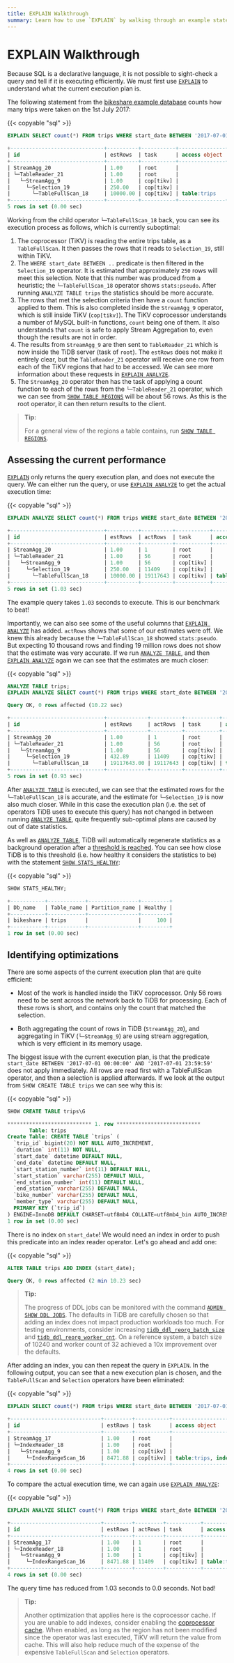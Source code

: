```yaml
---
title: EXPLAIN Walkthrough 
summary: Learn how to use `EXPLAIN` by walking through an example statement
---
```


# EXPLAIN Walkthrough

Because SQL is a declarative language, it is not possible to sight-check a query and tell if it is executing efficiently. We must first use [`EXPLAIN`](/sql-statements/sql-statement-explain.md) to understand what the current execution plan is.

The following statement from the [bikeshare example database](/import-example-data.md) counts how many trips were taken on the 1st July 2017:

{{< copyable "sql" >}}

```sql
EXPLAIN SELECT count(*) FROM trips WHERE start_date BETWEEN '2017-07-01 00:00:00' AND '2017-07-01 23:59:59';
```

```sql
+------------------------------+----------+-----------+---------------+------------------------------------------------------------------------------------------------------------------------+
| id                           | estRows  | task      | access object | operator info                                                                                                          |
+------------------------------+----------+-----------+---------------+------------------------------------------------------------------------------------------------------------------------+
| StreamAgg_20                 | 1.00     | root      |               | funcs:count(Column#13)->Column#11                                                                                      |
| └─TableReader_21             | 1.00     | root      |               | data:StreamAgg_9                                                                                                       |
|   └─StreamAgg_9              | 1.00     | cop[tikv] |               | funcs:count(1)->Column#13                                                                                              |
|     └─Selection_19           | 250.00   | cop[tikv] |               | ge(bikeshare.trips.start_date, 2017-07-01 00:00:00.000000), le(bikeshare.trips.start_date, 2017-07-01 23:59:59.000000) |
|       └─TableFullScan_18     | 10000.00 | cop[tikv] | table:trips   | keep order:false, stats:pseudo                                                                                         |
+------------------------------+----------+-----------+---------------+------------------------------------------------------------------------------------------------------------------------+
5 rows in set (0.00 sec)
```

Working from the child operator `└─TableFullScan_18` back, you can see its execution process as follows, which is currently suboptimal:

1. The coprocessor (TiKV) is reading the entire trips table, as a `TableFullScan`. It then passes the rows that it reads to `Selection_19`, still within TiKV.
2. The `WHERE start_date BETWEEN ..` predicate is then filtered in the `Selection_19` operator. It is estimated that approximately `250` rows will meet this selection. Note that this number was produced from a heuristic; the `└─TableFullScan_18` operator shows `stats:pseudo`. After running `ANALYZE TABLE trips` the statistics should be more accurate.
3. The rows that met the selection criteria then have a `count` function applied to them. This is also completed inside the `StreamAgg_9` operator, which is still inside TiKV (`cop[tikv]`). The TiKV coprocessor understands a number of MySQL built-in functions, `count` being one of them. It also understands that `count` is safe to apply Stream Aggregation to, even though the results are not in order.
4. The results from `StreamAgg_9` are then sent to `TableReader_21` which is now inside the TiDB server (task of `root`). The `estRows` does not make it entirely clear, but the `TableReader_21` operator will receive one row from each of the TiKV regions that had to be accessed. We can see more information about these requests in [`EXPLAIN ANALYZE`](/sql-statements/sql-statement-explain-analyze.md).
5. The `StreamAgg_20` operator then has the task of applying a count function to each of the rows from the `└─TableReader_21` operator, which we can see from [`SHOW TABLE REGIONS`](/sql-statements/sql-statement-show-table-regions.md) will be about 56 rows. As this is the root operator, it can then return results to the client.

> **Tip:**
> 
> For a general view of the regions a table contains, run [`SHOW TABLE REGIONS`](/sql-statements/sql-statement-show-table-regions.md). 

## Assessing the current performance

[`EXPLAIN`](/sql-statements/sql-statement-explain.md) only returns the query execution plan, and does not execute the query. We can either run the query, or use [`EXPLAIN ANALYZE`](/sql-statements/sql-statement-explain-analyze.md) to get the actual execution time:

{{< copyable "sql" >}}

```sql
EXPLAIN ANALYZE SELECT count(*) FROM trips WHERE start_date BETWEEN '2017-07-01 00:00:00' AND '2017-07-01 23:59:59';
```

```sql
+------------------------------+----------+----------+-----------+---------------+---------------------------------------------------------------------------------------------------------------------------------------------------------------------------------------------------------------------------------------------------+------------------------------------------------------------------------------------------------------------------------+-----------+------+
| id                           | estRows  | actRows  | task      | access object | execution info                                                                                                                                                                                                                                    | operator info                                                                                                          | memory    | disk |
+------------------------------+----------+----------+-----------+---------------+---------------------------------------------------------------------------------------------------------------------------------------------------------------------------------------------------------------------------------------------------+------------------------------------------------------------------------------------------------------------------------+-----------+------+
| StreamAgg_20                 | 1.00     | 1        | root      |               | time:1.031417203s, loops:2                                                                                                                                                                                                                        | funcs:count(Column#13)->Column#11                                                                                      | 632 Bytes | N/A  |
| └─TableReader_21             | 1.00     | 56       | root      |               | time:1.031408123s, loops:2, cop_task: {num: 56, max: 782.147269ms, min: 5.759953ms, avg: 252.005927ms, p95: 609.294603ms, max_proc_keys: 910371, p95_proc_keys: 704775, tot_proc: 11.524s, tot_wait: 580ms, rpc_num: 56, rpc_time: 14.111932641s} | data:StreamAgg_9                                                                                                       | 328 Bytes | N/A  |
|   └─StreamAgg_9              | 1.00     | 56       | cop[tikv] |               | proc max:640ms, min:8ms, p80:276ms, p95:480ms, iters:18695, tasks:56                                                                                                                                                                              | funcs:count(1)->Column#13                                                                                              | N/A       | N/A  |
|     └─Selection_19           | 250.00   | 11409    | cop[tikv] |               | proc max:640ms, min:8ms, p80:276ms, p95:476ms, iters:18695, tasks:56                                                                                                                                                                              | ge(bikeshare.trips.start_date, 2017-07-01 00:00:00.000000), le(bikeshare.trips.start_date, 2017-07-01 23:59:59.000000) | N/A       | N/A  |
|       └─TableFullScan_18     | 10000.00 | 19117643 | cop[tikv] | table:trips   | proc max:612ms, min:8ms, p80:248ms, p95:460ms, iters:18695, tasks:56                                                                                                                                                                              | keep order:false, stats:pseudo                                                                                         | N/A       | N/A  |
+------------------------------+----------+----------+-----------+---------------+---------------------------------------------------------------------------------------------------------------------------------------------------------------------------------------------------------------------------------------------------+------------------------------------------------------------------------------------------------------------------------+-----------+------+
5 rows in set (1.03 sec)
```

The example query takes `1.03` seconds to execute. This is our benchmark to beat!

Importantly, we can also see some of the useful columns that [`EXPLAIN ANALYZE`](/sql-statements/sql-statement-explain-analyze.md) has added. `actRows` shows that some of our estimates were off. We knew this already because the `└─TableFullScan_18` showed `stats:pseudo`. But expecting 10 thousand rows and finding 19 million rows does not show that the estimate was very accurate. If we run [`ANALYZE TABLE`](/sql-statements/sql-statement-analyze-table.md), and then [`EXPLAIN ANALYZE`](/sql-statements/sql-statement-explain-analyze.md) again we can see that the estimates are much closer:

{{< copyable "sql" >}}

```sql
ANALYZE TABLE trips;
EXPLAIN ANALYZE SELECT count(*) FROM trips WHERE start_date BETWEEN '2017-07-01 00:00:00' AND '2017-07-01 23:59:59';
```

```sql
Query OK, 0 rows affected (10.22 sec)

+------------------------------+-------------+----------+-----------+---------------+--------------------------------------------------------------------------------------------------------------------------------------------------------------------------------------------------------------------------------------------------+------------------------------------------------------------------------------------------------------------------------+-----------+------+
| id                           | estRows     | actRows  | task      | access object | execution info                                                                                                                                                                                                                                   | operator info                                                                                                          | memory    | disk |
+------------------------------+-------------+----------+-----------+---------------+--------------------------------------------------------------------------------------------------------------------------------------------------------------------------------------------------------------------------------------------------+------------------------------------------------------------------------------------------------------------------------+-----------+------+
| StreamAgg_20                 | 1.00        | 1        | root      |               | time:926.393612ms, loops:2                                                                                                                                                                                                                       | funcs:count(Column#13)->Column#11                                                                                      | 632 Bytes | N/A  |
| └─TableReader_21             | 1.00        | 56       | root      |               | time:926.384792ms, loops:2, cop_task: {num: 56, max: 850.94424ms, min: 6.042079ms, avg: 234.987725ms, p95: 495.474806ms, max_proc_keys: 910371, p95_proc_keys: 704775, tot_proc: 10.656s, tot_wait: 904ms, rpc_num: 56, rpc_time: 13.158911952s} | data:StreamAgg_9                                                                                                       | 328 Bytes | N/A  |
|   └─StreamAgg_9              | 1.00        | 56       | cop[tikv] |               | proc max:592ms, min:4ms, p80:244ms, p95:480ms, iters:18695, tasks:56                                                                                                                                                                             | funcs:count(1)->Column#13                                                                                              | N/A       | N/A  |
|     └─Selection_19           | 432.89      | 11409    | cop[tikv] |               | proc max:592ms, min:4ms, p80:244ms, p95:480ms, iters:18695, tasks:56                                                                                                                                                                             | ge(bikeshare.trips.start_date, 2017-07-01 00:00:00.000000), le(bikeshare.trips.start_date, 2017-07-01 23:59:59.000000) | N/A       | N/A  |
|       └─TableFullScan_18     | 19117643.00 | 19117643 | cop[tikv] | table:trips   | proc max:564ms, min:4ms, p80:228ms, p95:456ms, iters:18695, tasks:56                                                                                                                                                                             | keep order:false                                                                                                       | N/A       | N/A  |
+------------------------------+-------------+----------+-----------+---------------+--------------------------------------------------------------------------------------------------------------------------------------------------------------------------------------------------------------------------------------------------+------------------------------------------------------------------------------------------------------------------------+-----------+------+
5 rows in set (0.93 sec)
```

After [`ANALYZE TABLE`](/sql-statements/sql-statement-analyze-table.md) is executed, we can see that the estimated rows for the `└─TableFullScan_18` is accurate, and the estimate for `└─Selection_19` is now also much closer. While in this case the execution plan (i.e. the set of operators TiDB uses to execute this query) has not changed in between running [`ANALYZE TABLE`](/sql-statements/sql-statement-analyze-table.md), quite frequently sub-optimal plans are caused by out of date statistics.

As well as [`ANALYZE TABLE`](/sql-statements/sql-statement-analyze-table.md), TiDB will automatically regenerate statistics as a background operation after a [threshold is reached](/system-variables.md#tidb_auto_analyze_ratio). You can see how close TiDB is to this threshold (i.e. how healthy it considers the statistics to be) with the statement [`SHOW STATS_HEALTHY`](/sql-statements/sql-statement-show-stats-healthy.md):

{{< copyable "sql" >}}

```sql
SHOW STATS_HEALTHY;
```

```sql
+-----------+------------+----------------+---------+
| Db_name   | Table_name | Partition_name | Healthy |
+-----------+------------+----------------+---------+
| bikeshare | trips      |                |     100 |
+-----------+------------+----------------+---------+
1 row in set (0.00 sec)
```

## Identifying optimizations

There are some aspects of the current execution plan that are quite efficient:

* Most of the work is handled inside the TiKV coprocessor. Only 56 rows need to be sent across the network back to TiDB for processing. Each of these rows is short, and contains only the count that matched the selection.

* Both aggregating the count of rows in TiDB (`StreamAgg_20`), and aggregating in TiKV (`└─StreamAgg_9`) are using stream aggregation, which is very efficient in its memory usage.

The biggest issue with the current execution plan, is that the predicate `start_date BETWEEN '2017-07-01 00:00:00' AND '2017-07-01 23:59:59'` does not apply immediately. All rows are read first with a TableFullScan operator, and then a selection is applied afterwards. If we look at the output from `SHOW CREATE TABLE trips` we can see why this is:

{{< copyable "sql" >}}

```sql
SHOW CREATE TABLE trips\G
```

```sql
*************************** 1. row ***************************
       Table: trips
Create Table: CREATE TABLE `trips` (
  `trip_id` bigint(20) NOT NULL AUTO_INCREMENT,
  `duration` int(11) NOT NULL,
  `start_date` datetime DEFAULT NULL,
  `end_date` datetime DEFAULT NULL,
  `start_station_number` int(11) DEFAULT NULL,
  `start_station` varchar(255) DEFAULT NULL,
  `end_station_number` int(11) DEFAULT NULL,
  `end_station` varchar(255) DEFAULT NULL,
  `bike_number` varchar(255) DEFAULT NULL,
  `member_type` varchar(255) DEFAULT NULL,
  PRIMARY KEY (`trip_id`)
) ENGINE=InnoDB DEFAULT CHARSET=utf8mb4 COLLATE=utf8mb4_bin AUTO_INCREMENT=20477318
1 row in set (0.00 sec)
```

There is no index on `start_date`! We would need an index in order to push this predicate into an index reader operator. Let's go ahead and add one:

{{< copyable "sql" >}}

```sql
ALTER TABLE trips ADD INDEX (start_date);
```

```sql
Query OK, 0 rows affected (2 min 10.23 sec)
```

> **Tip:**
> 
> The progress of DDL jobs can be monitored with the command [`ADMIN SHOW DDL JOBS`](/sql-statements/sql-statement-admin.md). The defaults in TiDB are carefully chosen so that adding an index does not impact production workloads too much. For testing environments, consider increasing [`tidb_ddl_reorg_batch_size`](/system-variables.md#tidb_ddl_reorg_batch_size) and [`tidb_ddl_reorg_worker_cnt`](/system-variables.md#tidb_ddl_reorg_worker_cnt). On a reference system, a batch size of 10240 and worker count of 32 achieved a 10x improvement over the defaults.

After adding an index, you can then repeat the query in `EXPLAIN`. In the following output, you can see that a new execution plan is chosen, and the `TableFullScan` and `Selection` operators have been eliminated:

{{< copyable "sql" >}}

```sql
EXPLAIN SELECT count(*) FROM trips WHERE start_date BETWEEN '2017-07-01 00:00:00' AND '2017-07-01 23:59:59';
```

```sql
+-----------------------------+---------+-----------+-------------------------------------------+-------------------------------------------------------------------+
| id                          | estRows | task      | access object                             | operator info                                                     |
+-----------------------------+---------+-----------+-------------------------------------------+-------------------------------------------------------------------+
| StreamAgg_17                | 1.00    | root      |                                           | funcs:count(Column#13)->Column#11                                 |
| └─IndexReader_18            | 1.00    | root      |                                           | index:StreamAgg_9                                                 |
|   └─StreamAgg_9             | 1.00    | cop[tikv] |                                           | funcs:count(1)->Column#13                                         |
|     └─IndexRangeScan_16     | 8471.88 | cop[tikv] | table:trips, index:start_date(start_date) | range:[2017-07-01 00:00:00,2017-07-01 23:59:59], keep order:false |
+-----------------------------+---------+-----------+-------------------------------------------+-------------------------------------------------------------------+
4 rows in set (0.00 sec)
```

To compare the actual execution time, we can again use [`EXPLAIN ANALYZE`](/sql-statements/sql-statement-explain-analyze.md):

{{< copyable "sql" >}}

```sql
EXPLAIN ANALYZE SELECT count(*) FROM trips WHERE start_date BETWEEN '2017-07-01 00:00:00' AND '2017-07-01 23:59:59';
```

```sql
+-----------------------------+---------+---------+-----------+-------------------------------------------+------------------------------------------------------------------------------------------------------------------+-------------------------------------------------------------------+-----------+------+
| id                          | estRows | actRows | task      | access object                             | execution info                                                                                                   | operator info                                                     | memory    | disk |
+-----------------------------+---------+---------+-----------+-------------------------------------------+------------------------------------------------------------------------------------------------------------------+-------------------------------------------------------------------+-----------+------+
| StreamAgg_17                | 1.00    | 1       | root      |                                           | time:4.516728ms, loops:2                                                                                         | funcs:count(Column#13)->Column#11                                 | 372 Bytes | N/A  |
| └─IndexReader_18            | 1.00    | 1       | root      |                                           | time:4.514278ms, loops:2, cop_task: {num: 1, max:4.462288ms, proc_keys: 11409, rpc_num: 1, rpc_time: 4.457148ms} | index:StreamAgg_9                                                 | 238 Bytes | N/A  |
|   └─StreamAgg_9             | 1.00    | 1       | cop[tikv] |                                           | time:4ms, loops:12                                                                                               | funcs:count(1)->Column#13                                         | N/A       | N/A  |
|     └─IndexRangeScan_16     | 8471.88 | 11409   | cop[tikv] | table:trips, index:start_date(start_date) | time:4ms, loops:12                                                                                               | range:[2017-07-01 00:00:00,2017-07-01 23:59:59], keep order:false | N/A       | N/A  |
+-----------------------------+---------+---------+-----------+-------------------------------------------+------------------------------------------------------------------------------------------------------------------+-------------------------------------------------------------------+-----------+------+
4 rows in set (0.00 sec)
```

The query time has reduced from 1.03 seconds to 0.0 seconds. Not bad!

> **Tip:**
>
> Another optimization that applies here is the coprocessor cache. If you are unable to add indexes, consider enabling the [coprocessor cache](/coprocessor-cache.md). When enabled, as long as the region has not been modified since the operator was last executed, TiKV will return the value from cache. This will also help reduce much of the expense of the expensive `TableFullScan` and `Selection` operators.
